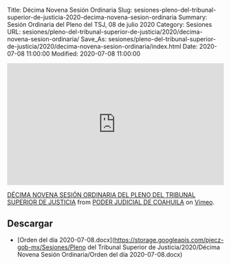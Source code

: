 Title: Décima Novena Sesión Ordinaria
Slug: sesiones-pleno-del-tribunal-superior-de-justicia-2020-decima-novena-sesion-ordinaria
Summary: Sesión Ordinaria del Pleno del TSJ, 08 de julio 2020
Category: Sesiones
URL: sesiones/pleno-del-tribunal-superior-de-justicia/2020/decima-novena-sesion-ordinaria/
Save_As: sesiones/pleno-del-tribunal-superior-de-justicia/2020/decima-novena-sesion-ordinaria/index.html
Date: 2020-07-08 11:00:00
Modified: 2020-07-08 11:00:00


<div style="padding:56.25% 0 0 0;position:relative;"><iframe src="https://player.vimeo.com/video/435718838" style="position:absolute;top:0;left:0;width:100%;height:100%;" frameborder="0" allow="autoplay; fullscreen" allowfullscreen></iframe></div><script src="https://player.vimeo.com/api/player.js"></script>
<p><a href="https://vimeo.com/435718838">D&Eacute;CIMA NOVENA SESI&Oacute;N ORDINARIA DEL PLENO DEL TRIBUNAL SUPERIOR DE JUSTICIA</a> from <a href="https://vimeo.com/user103229504">PODER JUDICIAL DE COAHUILA</a> on <a href="https://vimeo.com">Vimeo</a>.</p>


## Descargar


* [Orden del día 2020-07-08.docx](https://storage.googleapis.com/pjecz-gob-mx/Sesiones/Pleno del Tribunal Superior de Justicia/2020/Décima Novena Sesión Ordinaria/Orden del día 2020-07-08.docx)


